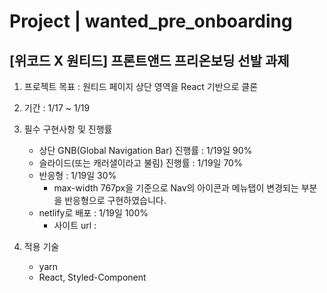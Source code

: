 # Project | wanted_pre_onboarding

## [위코드 X 원티드] 프론트앤드 프리온보딩 선발 과제

1. 프로젝트 목표 : 원티드 페이지 상단 영역을 React 기반으로 클론

2. 기간 : 1/17 ~ 1/19

3. 필수 구현사항 및 진행률

   - 상단 GNB(Global Navigation Bar) 진행률 : 1/19일 90%
   - 슬라이드(또는 캐러샐이라고 불림) 진행률 : 1/19일 70%
   - 반응형 : 1/19일 30%
     - max-width 767px을 기준으로 Nav의 아이콘과 메뉴탭이 변경되는 부분을 반응형으로 구현하였습니다.
   - netlify로 배포 : 1/19일 100%
     - 사이트 url :

4. 적용 기술
   - yarn
   - React, Styled-Component
